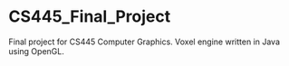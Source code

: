 # CS445_Final_Project
Final project for CS445 Computer Graphics. Voxel engine written in Java using OpenGL.
